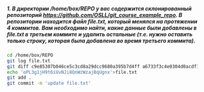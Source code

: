 ##### 1. В директории  /home/box/REPO у вас содержится склонированный репозиторий https://github.com/OSLL/git_course_example_repo. В репозитории находится файл file.txt, который менялся на протяжении 4 коммитов. Вам необходимо найти, какие данные были добавлены в file.txt в третьем коммите и удалить остальные (т.е. нужно оставить только строку, которая была добавлена во время третьего коммита).
```bash
cd /home/box/REPO
git log file.txt
git diff c9e85307b046ce5c3cd8a29dcc9680a395b7d4ff a6733f3c4e0304d0acdf16c6c47adb87579945bf file.txt
echo 'oPL3g1jH9t6iUvNJi8QnWzWzajBqUgnx'>file.txt
git add .
git commit -m 'update file.txt'
```
